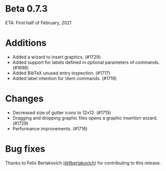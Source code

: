 # Beta 0.7.3

ETA: First half of February, 2021

# Additions
* Added a wizard to insert graphics. (#1729)
* Added support for labels defined in optional parameters of commands. (#1698)
* Added BibTeX unused entry inspection. (#1717)
* Added label intention for \item commands. (#1719)

# Changes
* Decreased size of gutter icons to 12x12. (#1715)
* Dragging and dropping graphic files opens a graphic insertion wizard. (#1729)
* Performance improvements. (#1716)

# Bug fixes

Thanks to Felix Berlakovich ([@fberlakovich](https://github.com/fberlakovich)) for contributing to this release.
